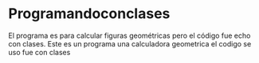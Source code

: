 # Programandoconclases
El programa es para calcular figuras geométricas pero el código fue echo con clases.
Este es un programa  una calculadora geometrica el codigo se uso  fue con clases
